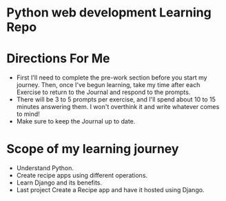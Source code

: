 # Python web development Learning Repo

# Directions For Me
- First I'll need to complete the pre-work section before you start my journey. Then, once I've begun learning, take my time after each Exercise to return to the Journal and respond to the prompts. 
- There will be 3 to 5 prompts per exercise, and I'll spend about 10 to 15 minutes answering them. I won't overthink it and write whatever comes to mind! 
- Make sure to keep the Journal up to date.

# Scope of my learning journey
- Understand Python.
- Create recipe apps using different operations.
- Learn Django and its benefits.
- Last project Create a Recipe app and have it hosted using Django.
